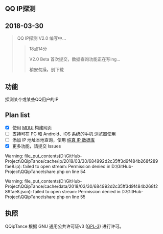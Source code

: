 ## QQ IP探测

## 2018-03-30
> QQ IP探测 V2.0 编写中...
>
>> 18点14分
>>
>> V2.0 Beta 首次提交，数据查询功能正在写ing...
>>
>> 稍安勿躁，别下载

## 功能
探测某个或某些QQ用户的IP

## Plan list
- [x] 使用 [MDUI](https://github.com/zdhxiong/mdui) 构建网页
- [ ] 支持可在 PC 和 Android、iOS 系统的手机 浏览器使用
- [ ] 添加 IP 地址本地查询，使用 [纯真 IP 数据库](http://www.cz88.net)
- [x] 更多功能，请提交 Issues

Warning: file_put_contents(D:\GitHub-Project\QQipTance/cache/ip/2018/03/30/684992d2c35ff3d9f484b268f289fae8.ip): failed to open stream: Permission denied in D:\GitHub-Project\QQipTance\share.php on line 54

Warning: file_put_contents(D:\GitHub-Project\QQipTance/cache/data/2018/03/30/684992d2c35ff3d9f484b268f289fae8.json): failed to open stream: Permission denied in D:\GitHub-Project\QQipTance\share.php on line 55

## 执照
QQipTance 根据 GNU 通用公共许可证v3 ([GPL-3](http://www.gnu.org/copyleft/gpl.html)) 进行许可。
